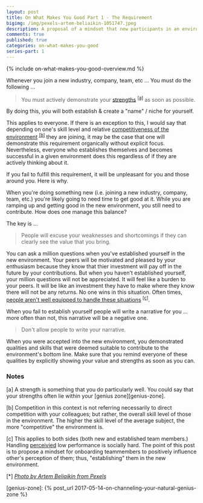 ```yaml
---
layout: post
title: On What Makes You Good Part 1 - The Requirement
bigimg: /img/pexels-artem-beliaikin-1051747.jpeg
description: A proposal of a mindset that new participants in an environment (industry, organization, team, etc.) should adopt in order to ensure their establishment and success in the new environment. This should be apart of everyone's checklist when onboarding whether or not it occurs organically or intentionally.
comments: true
published: true
categories: on-what-makes-you-good
series-part: 1
---
```


{% include on-what-makes-you-good-overview.md %}
<br/>

Whenever you join a new industry, company, team, etc ... You must do the following ... 

> You must actively demonstrate your [strengths](#strengths) <sup>[[a]](#strengths)</sup> as soon as possible.

By doing this, you will both establish & create a "name" / niche for yourself.

This applies to everyone.  If there is an exception to this, I would say that depending on one's skill level and relative [competitiveness of the environment](#competitiveness) <sup>[[b]](#competitiveness)</sup> they are joining, it may be the case that one will demonstrate this requirement organically without explicit focus.  Nevertheless, everyone who establishes themselves and becomes successful in a given environment does this regardless of if they are actively thinking about it.

If you fail to fulfill this requirement, it will be unpleasant for you and those around you.  Here is why.

When you're doing something new (i.e. joining a new industry, company, team, etc.) you're likely going to need time to get good at it.  While you are ramping up and getting good in the new environment, you still need to contribute.  How does one manage this balance?

The key is ...
> People will excuse your weaknesses and shortcomings if they can clearly see the value that you bring. 

You can ask a million questions when you've established yourself in the new environment.  Your peers will be motivated and pleased by your enthusiasm because they know that thier investment will pay off in the future by your contributions. But when you haven't established yourself, your million questions will not be appreciated.  It will feel like a burden to your peers.  It will be like an investment they have to make where they know there will not be any returns.  No one wins in this situation.  Often times, [people aren't well equipped to handle these situations](#handling-low-performance) <sup>[[c]](#handling-low-performance)</sup>.

When you fail to establish yourself people will write a narrative for you ... more often than not, this narrative will be a negative one.

> Don't allow people to write your narrative.

When you were accepted into the new environment, you demonstrated qualities and skills that were deemed suitable to contribute to the environment's bottom line.  Make sure that you remind everyone of these qualities by explicitly showing your value and strengths as soon as you can.


### Notes
[<a name="strengths">a</a>] A strength is something that you do particularly well.  You could say that your strengths often lie within your [genius zone][genius-zone].

[<a name="competitiveness">b</a>] Competition in this context is not referring necessarily to direct competition with your colleagues; but rather, the overall skill level of those in the environment. The higher the skill level of the average subject, the more "competitive" the environment is. 

[<a name="handling-low-performance">c</a>] This applies to both sides (both new and established team members.)  Handling [perceivied](#on-the-power-of-perception) low performance is socially hard. The point of this post is to propose a mindset for onboarding teammembers to positively influence other's perception of them; thus, "establishing" them in the new environment.

[<a name="handling-low-performance">\*</a>] [*Photo by Artem Beliaikin from Pexels*][series-photo]


[series-photo]: https://www.pexels.com/photo/come-in-we-re-awesome-sign-1051747/

[genius-zone]: {% post_url 2017-05-14-on-channeling-your-natural-genius-zone %}